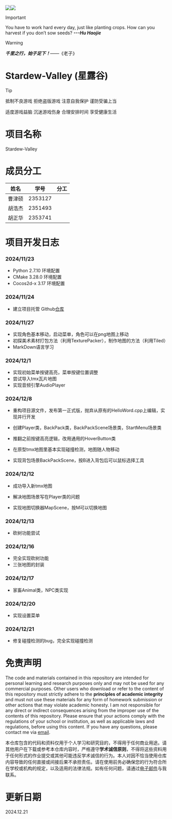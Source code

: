 ![](https://img.shields.io/badge/Cocos2d--x--3.17-black?style=flat&logo=cocos&logoColor=%23FFFFFF&logoSize=1000&labelColor=%23000000&color=%230000FF)![](https://img.shields.io/badge/IDE-Visual_Studio_2022-blue?logo=cplusplus&color=%236A5ACD)

> [!IMPORTANT]
>
> You have to work hard every day, just like planting crops. How can you harvest if you don’t sow seeds? ***---Hu Haojie***

> [!WARNING]
>
> ***千里之行，始于足下！***——《老子》

# Stardew-Valley (星露谷)

> [!TIP]
>
> 抵制不良游戏 拒绝盗版游戏 注意自我保护 谨防受骗上当
>
> 适度游戏益脑 沉迷游戏伤身 合理安排时间 享受健康生活

# 项目名称

Stardew-Valley

# 成员分工

|  姓名  |  学号   | 分工 |
| :----: | :-----: | :--: |
| 曹津硕 | 2353127 |      |
| 胡浩杰 | 2351493 |      |
| 胡正华 | 2353741 |      |



# 项目开发日志

### 2024/11/23

- Python 2.7.10 环境配置
- CMake 3.28.0 环境配置
- Cocos2d-x 3.17 环境配置

### 2024/11/24

- 建立项目托管 Github[仓库](https://github.com/Jackey0903/Stardew-Valley/)

### 2024/11/27

- 实现角色基本移动，启动菜单，角色可以在png地图上移动
- 初探美术素材打包方法（利用TexturePacker），制作地图的方法（利用Tiled）
- MarkDown语言学习

### 2024/12/1

- 实现初始菜单按键高亮，菜单按键位置调整
- 尝试导入tmx瓦片地图
- 实现音频引擎AudioPlayer

### 2024/12/8

- 重构项目源文件，发布第一正式版，抛弃从原有的HelloWord.cpp上编辑，实现并行开发

- 创建Player类，BackPack类，BackPackScene场景类，StartMenu场景类

- 推翻之前按键高亮逻辑，改用通用的HoverButton类

- 在原型tmx地图里基本实现碰撞检测，地图随人物移动

- 实现背包场景BackPackScene，按B进入背包后可以鼠标选择工具

### 2024/12/12

- 成功导入新tmx地图

- 解决地图场景写在Player类的问题

- 实现地图切换器MapScene，按M可以切换地图
### 2024/12/13
- 砍树功能尝试
### 2024/12/16
- 完全实现砍树功能
- 三张地图的封装
### 2024/12/17
- 家畜Animal类，NPC类实现
### 2024/12/20
- 实现设置菜单
### 2024/12/21
- 修复碰撞检测的bug，完全实现碰撞检测

# 免责声明
The code and materials contained in this repository are intended for personal learning and research purposes only and may not be used for any commercial purposes. Other users who download or refer to the content of this repository must strictly adhere to the **principles of academic integrity** and must not use these materials for any form of homework submission or other actions that may violate academic honesty. I am not responsible for any direct or indirect consequences arising from the improper use of the contents of this repository. Please ensure that your actions comply with the regulations of your school or institution, as well as applicable laws and regulations, before using this content. If you have any questions, please contact me via [email](mailto:2353127@tongji.edu.cn).

本仓库包含的代码和资料仅用于个人学习和研究目的，不得用于任何商业用途。请其他用户在下载或参考本仓库内容时，严格遵守**学术诚信原则**，不得将这些资料用于任何形式的作业提交或其他可能违反学术诚信的行为。本人对因不恰当使用仓库内容导致的任何直接或间接后果不承担责任。请在使用前务必确保您的行为符合所在学校或机构的规定，以及适用的法律法规。如有任何问题，请通过[电子邮件](mailto:2353127@tongji.edu.cn)与我联系。

# 更新日期

2024.12.21